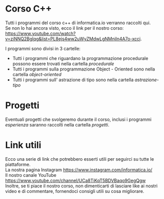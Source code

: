 # Corso C++
Tutti i programmi del corso c++ di informatica.io verranno raccolti qui. <br>
Se non lo hai ancora visto, ecco il link per il nostro corso: https://www.youtube.com/watch?v=ziNNQ2Bglqg&list=PL8ejs4ww2uWyZMdwLgNMnjln4A7o-xccj.

I programmi sono divisi in 3 cartelle: 
 - Tutti i programmi che riguardano la programmazione procedurale possono essere trovati nella cartella *procedurale*
 - Tutti i programmi sulla programmazione Object - Oriented sono nella cartella *object-oriented*
 - Tutti i programmi sull' astrazione di tipo sono nella cartella *astrazione-tipo*

# Progetti
Eventuali progetti che svolgeremo durante il corso, inclusi i programmi *esperienza* saranno raccolti nella cartella *progetti*.

# Link utili
Ecco una serie di link che potrebbero esserti utili per seguirci su tutte le piattaforme. <br>
La nostra pagina Instagram https://www.instagram.com/informatica.io/ <br>
Il nostro canale YouTube https://www.youtube.com/channel/UCa8TiKqT5BDVBaqo9GegQgw <br>
Inoltre, se ti piace il nostro corso, non dimenticarti di lasciare like ai nostri video e di commentare, fornendoci consigli utili 
su cosa migliorare. 
